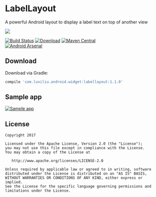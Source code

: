 LabelLayout
=======
A powerful Android layout to display a label text on top of another view

![](https://cloud.githubusercontent.com/assets/22950288/21127972/0bf4a31c-c14b-11e6-9384-666fc77653c1.gif)

[![Build Status](https://travis-ci.org/luxiliu/LabelLayout.svg?branch=develop)](https://travis-ci.org/luxiliu/LabelLayout)
[![Download](https://api.bintray.com/packages/luxiliu/maven/LabelLayout/images/download.svg)](https://bintray.com/luxiliu/maven/LabelLayout/_latestVersion)
[![Maven Central](https://maven-badges.herokuapp.com/maven-central/com.luxiliu/labellayout/badge.svg)](https://maven-badges.herokuapp.com/maven-central/com.luxiliu/labellayout)        
[![Android Arsenal](https://img.shields.io/badge/Android%20Arsenal-LabelLayout-brightgreen.svg?style=flat)](http://android-arsenal.com/details/1/4779)


Download
--------
Download via Gradle:
```groovy
compile 'com.luxiliu.android.widget:labellayout:1.1.0'
```


Sample app
--------
[![Sample app](https://play.google.com/intl/en_us/badges/images/generic/en_badge_web_generic.png)](https://play.google.com/store/apps/details?id=com.luxiliu.android.sample.labellayout&utm_source=global_co&utm_medium=prtnr&utm_content=Mar2515&utm_campaign=PartBadge&pcampaignid=MKT-Other-global-all-co-prtnr-py-PartBadge-Mar2515-1)


License
--------
    Copyright 2017

    Licensed under the Apache License, Version 2.0 (the "License");
    you may not use this file except in compliance with the License.
    You may obtain a copy of the License at

       http://www.apache.org/licenses/LICENSE-2.0

    Unless required by applicable law or agreed to in writing, software
    distributed under the License is distributed on an "AS IS" BASIS,
    WITHOUT WARRANTIES OR CONDITIONS OF ANY KIND, either express or implied.
    See the License for the specific language governing permissions and
    limitations under the License.
